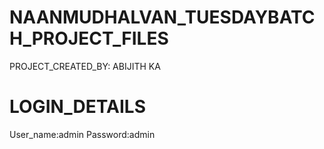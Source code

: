 # NAANMUDHALVAN_TUESDAYBATCH_PROJECT_FILES
PROJECT_CREATED_BY: ABIJITH KA
# LOGIN_DETAILS
User_name:admin
Password:admin
